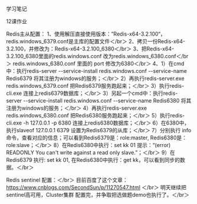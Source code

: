 学习笔记

12课作业

Redis主从配置：
1、使用解压直接使用版本：”Redis-x64-3.2.100“，redis.windows_6379.conf是主库的配置文件＜/br＞
2、拷贝一份Redis-x64-3.2.100，并修改为：Redis-x64-3.2.100_6380＜/br＞
3、把Redis-x64-3.2.100_6380里面的redis.windows.conf 改为redis.windows_6380.conf＜/br＞
   redis.windows_6380.conf 里面的 port 修改为6380＜/br＞
4、1）在cmd中：执行redis-server --service-install redis.windows.conf  --service-name Redis6379  将其注册为windows的服务；＜/br＞
   2）再执行redis-server.exe redis.windows_6379.conf 把Redis6379服务跑起来；＜/br＞
   3）执行redis-cli.exe 连接上redis6379数据库；＜/br＞
   3）另起一个cmd中：执行redis-server --service-install redis.windows.conf  --service-name Redis6380  将其注册为windows的服务；＜/br＞
   4）再执行redis-server.exe redis.windows_6380.conf 把Redis6380服务跑起来；＜/br＞
   5）执行redis-cli.exe -h 127.0.0.1 -p 6380 连接上redis6380数据库；＜/br＞
   6）在6380中，执行slaveof 127.0.0.1 6379 设置为Redis6379的从库；＜/br＞
   7）分别执行 info 命令，查看对应的信息；可以看到Redis6379是：role:master, Redis6380是：role:slave；＜/br＞
   8）在Redis6380中执行：set kk 01 提示：“(error) READONLY You can't write against a read only slave.”；＜/br＞
   9）在Redis6379 执行: set kk 01, 在Redis6380中执行：get kk，可以看到同步的数据。＜/br＞
   
   
Redis sentinel 配置：＜/br＞
目前百度了这个文章：https://www.cnblogs.com/SecondSun/p/11270547.html ＜/br＞
明天继续把 sentinel高可用，Cluster集群 配置完，并争取把选做题demo也执行了。＜/br＞
   

